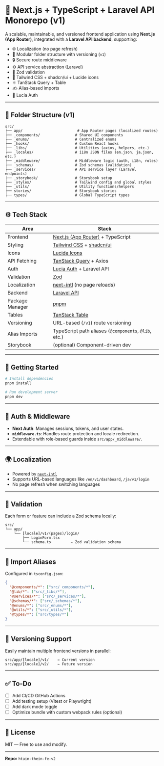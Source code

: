 # 🧠 Next.js + TypeScript + Laravel API Monorepo (v1)

A scalable, maintainable, and versioned frontend application using **Next.js (App Router)**, integrated with a **Laravel API backend**, supporting:

* 🌐 Localization (no page refresh)
* 🧹 Modular folder structure with versioning (`v1`)
* 🔒 Secure route middleware
* ⚙️ API service abstraction (Laravel)
* 🧪 Zod validation
* 🎨 Tailwind CSS + shadcn/ui + Lucide icons
* ⚛️ TanStack Query + Table
* ✍️ Alias-based imports
* 🔐 Lucia Auth

---

## 📁 Folder Structure (v1)

```
src/
├── app/                         # App Router pages (localized routes)
├── _components/                # Shared UI components
├── _enums/                     # Centralized enums
├── _hooks/                     # Custom React hooks
├── _libs/                      # Utilities (axios, helpers, etc.)
├── _locales/                   # i18n JSON files (en.json, ja.json, etc.)
├── _middleware/                # Middleware logic (auth, i18n, roles)
├── _schemas/                   # Zod schemas (validation)
├── _services/                  # API service layer (Laravel endpoints)
├── _storybook/                 # Storybook setup
├── _styles/                    # Tailwind config and global styles
├── _utils/                     # Utility functions/helpers
├── stories/                    # Storybook stories
├── types/                      # Global TypeScript types
```

---

## ⚙️ Tech Stack

| Area            | Stack                                                                          |
| --------------- | ------------------------------------------------------------------------------ |
| Frontend        | [Next.js (App Router)](https://nextjs.org/docs/app) + TypeScript               |
| Styling         | [Tailwind CSS](https://tailwindcss.com/) + [shadcn/ui](https://ui.shadcn.com/) |
| Icons           | [Lucide Icons](https://lucide.dev/)                                            |
| API Fetching    | [TanStack Query](https://tanstack.com/query/v5) + Axios                        |
| Auth            | [Lucia Auth](https://lucia-auth.com/) + Laravel API                            |
| Validation      | [Zod](https://zod.dev/)                                                        |
| Localization    | [next-intl](https://next-intl-docs.vercel.app/) (no page reloads)              |
| Backend         | [Laravel API](https://laravel.com/)                                            |
| Package Manager | [pnpm](https://pnpm.io/)                                                       |
| Tables          | [TanStack Table](https://tanstack.com/table/v8)                                |
| Versioning      | URL-based (`/v1`) route versioning                                             |
| Alias Imports   | TypeScript path aliases (`@components`, `@lib`, etc.)                          |
| Storybook       | (optional) Component-driven dev                                                |

---

## 🚀 Getting Started

```bash
# Install dependencies
pnpm install

# Run development server
pnpm dev
```

---

## 🔐 Auth & Middleware

* **Next Auth**: Manages sessions, tokens, and user states.
* **`middleware.ts`**: Handles route protection and locale redirection.
* Extendable with role-based guards inside `src/app/_middleware/`.

---

## 🌍 Localization

* Powered by [`next-intl`](https://next-intl-docs.vercel.app/)
* Supports URL-based languages like `/en/v1/dashboard`, `/ja/v1/login`
* No page refresh when switching languages

---

## 🧪 Validation

Each form or feature can include a Zod schema locally:

```
src/
└── app/
    └── [locale]/v1/(pages)/login/
        ├── LoginForm.tsx
        └── schema.ts         ← Zod validation schema
```

---

## 🔁 Import Aliases

Configured in `tsconfig.json`:

```json
{
  "@components/*": ["src/_components/*"],
  "@lib/*": ["src/_libs/*"],
  "@services/*": ["src/_services/*"],
  "@schemas/*": ["src/_schemas/*"],
  "@enums/*": ["src/_enums/*"],
  "@utils/*": ["src/_utils/*"],
  "@types/*": ["src/types/*"]
}
```

---

## 🔀 Versioning Support

Easily maintain multiple frontend versions in parallel:

```
src/app/[locale]/v1/    ← Current version
src/app/[locale]/v2/    ← Future version
```

---

## ✅ To-Do

* [ ] Add CI/CD GitHub Actions
* [ ] Add testing setup (Vitest or Playwright)
* [ ] Add dark mode toggle
* [ ] Optimize bundle with custom webpack rules (optional)

---

## 📄 License

MIT — Free to use and modify.

---

**Repo:** `htain-thein-fe-v2`

 
